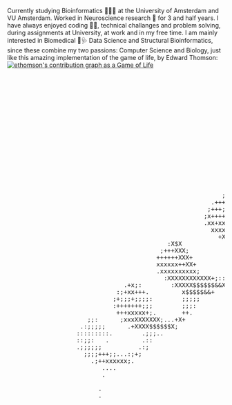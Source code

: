                     



Currently studying Bioinformatics 🧬👨‍💻 at the University of Amsterdam and VU Amsterdam.
Worked in Neuroscience research 🧠 for 3 and half years. I have always enjoyed coding 👨‍💻, technical challanges and problem solving, during assignments at University, at work and in my free time. 
I am mainly interested in Biomedical 💊🩺 Data Science and Structural Bioinformatics, since these combine my two passions: Computer Science and Biology, just like this amazing implementation of the game of life, by Edward Thomson:
[![ethomson's contribution graph as a Game of Life](https://github4life.herokuapp.com/ethomson.gif)](https://github4life.herokuapp.com/ethomson)
 <pre>                                                                                   
                                                                                                        
                                                                                                        
                                                                                                        
                                                                                              .         
                                                                                              ;.        
                                                                                              ;.        
                                                                                              ;:        
                                                                                              ;+        
                                                                                              ;x        
                                                                         ;++x                 :+        
                                                                       +++++++.               .;.       
                                                                     xxxxx++++++.              ;:       
                                                                     .Xxxxxxxxxxxxx;.          ;.       
                                                                       ;XxxxxxXXXXXXXXX+.     .x        
                                                                         XXXXXXXXXXXX$$$$$$$XXX$        
                                                                          ;$XXXXXXX$$$$$&&&&$X          
                                                           ;.              ;XXXX$$$&&&&&$X;.            
                                                        .+++$X.             xxx++;.                     
                                                       ;+++;:+$x            ;x+++;                      
                                                      ;x+++++++xx           ;++++;                      
                                                      .xx+xxxxxxx;          +x++:                       
                                                        xxxxxXXXXXXX+.     ;XXx                         
                                                          +XXXXXXXX$$$$$$$$&+                           
                                            :X$X            +XX$$$$$$$&&&$+                             
                                          ;+++XXX;           xxxxX+;++;:                                
                                         ++++++XXX+          .xx+;                                      
                                         xxxxxx++XX+          x++;                                      
                                         .xxxxxxxxxx;        ;xx;                                       
                                           :XXXXXXXXXXXX+;::;Xx                                         
                                .+x;:        :XXXXX$$$$$$&&X:                                           
                              :;+xx+++.         x$$$$$&&+                                               
                             ;+;;;+;;;;:        ;;;;;                                                   
                             :+++++++;;;        ;;;:                                                    
                              +++xxxxx+;.       ++.                                                     
                      ;;:      ;xxxXXXXXXX;...+X+                                                       
                    .:;;;;;      .+XXXX$$$$$$X;                                                         
                   :::::::::.        .;;;..                                                             
                   ::;;:   .         .::                                                                
                   .;;;;;;          .:;                                                                 
                     ;;;;+++;;...:;+;                                                                   
                       .;++xxxxxx;.                                                                     
                          ....                                                                          
                          .                                                                             
                                                                                                        
                         .                                                                              
                         .                                                                              
                                                                                                        
                                                                                                        
                                                                                                        
                                                                                                        
                                                                                                        
                                                                                                        
                                                                                                        
                                                                                                        
                                                                                                        
                                                                                                        
                                                                                                        
</pre>           
                                                                                                 


